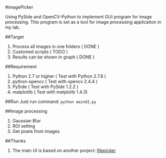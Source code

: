 #imagePicker

Using PySide and OpenCV-Python to implement GUI program for image processing. This program is set as a tool for image processing application in my lab.

##Target
1. Process all images in one folders ( DONE )
2. Customed scripts ( TODO )
3. Results can be shown in graph ( DONE )

##Requirement
1. Python 2.7 or higher ( Test with Python 2.7.8 )
2. python-opencv ( Test with opencv 2.4.4 )
3. PySide ( Test with PySide 1.2.2 )
4. matplotlib ( Test with matplolib 1.4.3)

##Run
Just run command:
`python mainUI.py`

##Image processing
1. Gaussian Blur
2. ROI setting
3. Get pixels from images

##Thanks
1. The main UI is based on another project: [filepicker](https://github.com/aleksih/filepicker)
